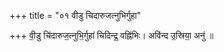 +++
title = "०१ वीडु चिदारुजत्नुभिर्गुहा"

+++
वी॒डु चि॑दारुज॒त्नुभि॒र्गुहा॑ चिदिन्द्र॒ वह्नि॑भिः। अवि॑न्द उ॒स्रिया॒ अनु॑ ॥